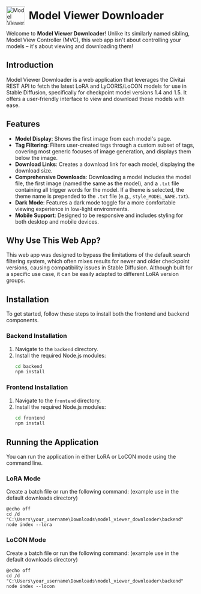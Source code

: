 <div style="display: flex; align-items: center;">
  <img src="https://github.com/lenover12/model_viewer_downloader/blob/main/frontend/public/static/image/to_page.png" alt="Model Viewer Downloader Logo" style="width: 50px; height: 50px; margin-right: 10px;">
  <h1 style="font-size: 2em; margin: 0;">Model Viewer Downloader</h1>
</div>

Welcome to **Model Viewer Downloader**! Unlike its similarly named sibling, Model View Controller (MVC), this web app isn't about controlling your models – it's about viewing and downloading them! 

## Introduction

Model Viewer Downloader is a web application that leverages the Civitai REST API to fetch the latest LoRA and LyCORIS/LoCON models for use in Stable Diffusion, specifically for checkpoint model versions 1.4 and 1.5. It offers a user-friendly interface to view and download these models with ease.

## Features

- **Model Display**: Shows the first image from each model's page.
- **Tag Filtering**: Filters user-created tags through a custom subset of tags, covering most generic focuses of image generation, and displays them below the image.
- **Download Links**: Creates a download link for each model, displaying the download size.
- **Comprehensive Downloads**: Downloading a model includes the model file, the first image (named the same as the model), and a `.txt` file containing all trigger words for the model. If a theme is selected, the theme name is prepended to the `.txt` file (e.g., `style_MODEL_NAME.txt`).
- **Dark Mode**: Features a dark mode toggle for a more comfortable viewing experience in low-light environments.
- **Mobile Support**: Designed to be responsive and includes styling for both desktop and mobile devices.

## Why Use This Web App?

This web app was designed to bypass the limitations of the default search filtering system, which often mixes results for newer and older checkpoint versions, causing compatibility issues in Stable Diffusion. Although built for a specific use case, it can be easily adapted to different LoRA version groups.

## Installation

To get started, follow these steps to install both the frontend and backend components.

### Backend Installation

1. Navigate to the `backend` directory.
2. Install the required Node.js modules:
    ```bash
    cd backend
    npm install
    ```

### Frontend Installation

1. Navigate to the `frontend` directory.
2. Install the required Node.js modules:
    ```bash
    cd frontend
    npm install
    ```

## Running the Application

You can run the application in either LoRA or LoCON mode using the command line.

### LoRA Mode

Create a batch file or run the following command:
(example use in the default downloads directory)

```batch
@echo off
cd /d "C:\Users\your_username\Downloads\model_viewer_downloader\backend"
node index --lora
```

### LoCON Mode

Create a batch file or run the following command:
(example use in the default downloads directory)

```batch
@echo off
cd /d "C:\Users\your_username\Downloads\model_viewer_downloader\backend"
node index --locon
```
